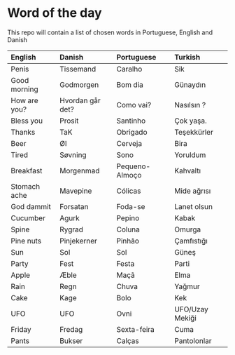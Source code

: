 # Word of the day
This repo will contain a list of chosen words in Portuguese, English and Danish

| English      | Danish           | Portuguese     | Turkish |
|:-------------|:-----------------|:---------------|:---------| 
| Penis        | Tissemand        | Caralho        |Sik       | 
| Good morning | Godmorgen        | Bom dia        |Günaydın  |
| How are you? | Hvordan går det? | Como vai?      |Nasılsın ?|
| Bless you    | Prosit           | Santinho       |Çok yaşa. |
| Thanks       | TaK              | Obrigado       |Teşekkürler|
| Beer         | Øl               | Cerveja        |Bira       |
| Tired        | Søvning          | Sono           |Yoruldum   |
| Breakfast    | Morgenmad        | Pequeno-Almoço |Kahvaltı   |
| Stomach ache | Mavepine         | Cólicas        |Mide ağrısı|
| God dammit   | Forsatan         | Foda-se        |Lanet olsun|
| Cucumber     | Agurk            | Pepino         |Kabak      |
| Spine        | Rygrad           | Coluna         |Omurga     |
| Pine nuts    | Pinjekerner      | Pinhão         |Çamfıstığı |
| Sun          | Sol              | Sol            |Güneş      |
| Party        | Fest             | Festa          |Parti      |
| Apple        | Æble             | Maçã           |Elma       |
| Rain         | Regn             | Chuva          |Yağmur     |
| Cake         | Kage             | Bolo           |Kek        |
| UFO          | UFO              | Ovni           |UFO/Uzay Mekiği|
| Friday       | Fredag           | Sexta-feira    |Cuma       |
| Pants        | Bukser           | Calças         |Pantolonlar|
